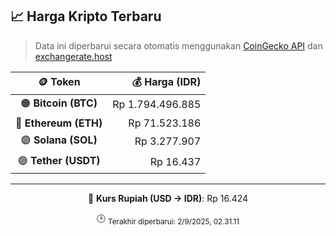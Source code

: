 

<!-- HARGA_KRIPTO -->
## 📈 Harga Kripto Terbaru

> Data ini diperbarui secara otomatis menggunakan [CoinGecko API](https://www.coingecko.com/) dan [exchangerate.host](https://exchangerate.host/)

<div align="center">

| 🪙 Token | 💰 Harga (IDR) |
|:------:|---------------:|
| 🟠 **Bitcoin (BTC)**   | Rp 1.794.496.885 |
| 🔵 **Ethereum (ETH)**  | Rp 71.523.186 |
| 🟣 **Solana (SOL)**    | Rp 3.277.907 |
| 🟢 **Tether (USDT)**   | Rp 16.437 |

---

💱 **Kurs Rupiah (USD → IDR)**: Rp 16.424

🕒 <sub>Terakhir diperbarui: 2/9/2025, 02.31.11</sub>

</div>
<!-- /HARGA_KRIPTO -->